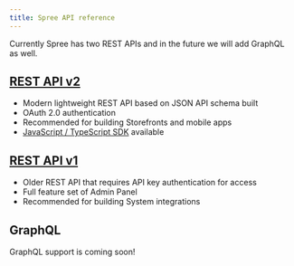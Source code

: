 ```yaml
---
title: Spree API reference
---
```


Currently Spree has two REST APIs and in the future we will add GraphQL as well.

## [REST API v2](https://api.spreecommerce.org/docs/api-v2/api/docs/v2/storefront/index.yaml)

* Modern lightweight REST API based on JSON API schema built
* OAuth 2.0 authentication
* Recommended for building Storefronts and mobile apps
* [JavaScript / TypeScript SDK](https://github.com/spree/spree-storefront-api-v2-js-sdk) available

## [REST API v1](/api/v1/summary.html)

* Older REST API that requires API key authentication for access
* Full feature set of Admin Panel
* Recommended for building System integrations

## GraphQL
GraphQL support is coming soon!

